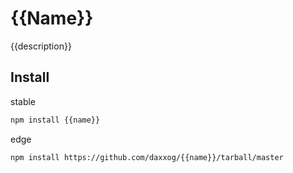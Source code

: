 {{Name}}
====================

{{description}}

Install
-------
stable
```bash
npm install {{name}}
```
edge
```bash
npm install https://github.com/daxxog/{{name}}/tarball/master
```
